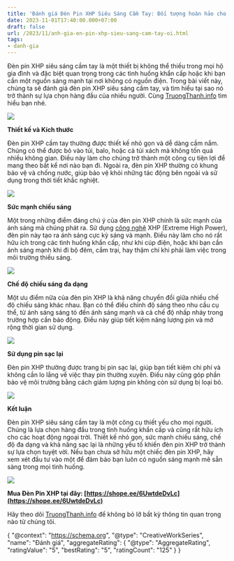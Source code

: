 ```yaml
---
title: 'Đánh giá Đèn Pin XHP Siêu Sáng Cầm Tay: Đối tượng hoàn hảo cho những tình huống khẩn cấp và ngoại trời'
date: 2023-11-01T17:40:00.000+07:00
draft: false
url: /2023/11/anh-gia-en-pin-xhp-sieu-sang-cam-tay-oi.html
tags: 
- danh-gia
---
```


Đèn pin XHP siêu sáng cầm tay là một thiết bị không thể thiếu trong mọi hộ gia đình và đặc biệt quan trọng trong các tình huống khẩn cấp hoặc khi bạn cần một nguồn sáng mạnh tại nơi không có nguồn điện. Trong bài viết này, chúng ta sẽ đánh giá đèn pin XHP siêu sáng cầm tay, và tìm hiểu tại sao nó trở thành sự lựa chọn hàng đầu của nhiều người. Cùng [TruongThanh.info](http://www.truongthanh.info) tìm hiểu bạn nhé.

[![](https://blogger.googleusercontent.com/img/b/R29vZ2xl/AVvXsEjoYRtcAc1l4sutqVi4zCp-2VHLAgQSJ-1TUaNL7PHy8CiPSSr65NQKg8XQrYr_pw3QII955EcSPkHY6Dr8haunomlIzJwLZj3k6cAHy1bUKkvLeM2o563QZwNqjik2i_3t2Jso2lUxaSwdc4n3Qic4XqJwcf_1LlEbHAw-ic9XiKJy99btqdLJsHv78zD8/s320/den-Pin-XHP-1.jpg)](https://blogger.googleusercontent.com/img/b/R29vZ2xl/AVvXsEjoYRtcAc1l4sutqVi4zCp-2VHLAgQSJ-1TUaNL7PHy8CiPSSr65NQKg8XQrYr_pw3QII955EcSPkHY6Dr8haunomlIzJwLZj3k6cAHy1bUKkvLeM2o563QZwNqjik2i_3t2Jso2lUxaSwdc4n3Qic4XqJwcf_1LlEbHAw-ic9XiKJy99btqdLJsHv78zD8/s800/den-Pin-XHP-1.jpg)

  

  

**Thiết kế và Kích thước**

Đèn pin XHP cầm tay thường được thiết kế nhỏ gọn và dễ dàng cầm nắm. Chúng có thể được bỏ vào túi, balo, hoặc cả túi xách mà không tốn quá nhiều không gian. Điều này làm cho chúng trở thành một công cụ tiện lợi để mang theo bất kể nơi nào bạn đi. Ngoài ra, đèn pin XHP thường có khung bảo vệ và chống nước, giúp bảo vệ khỏi những tác động bên ngoài và sử dụng trong thời tiết khắc nghiệt.

  

[![](https://blogger.googleusercontent.com/img/b/R29vZ2xl/AVvXsEjs1OayzpkGGah9gn6PQXhTINSL1O4yoQwZ9OHd2c_Ngs_KBb05ZfeNsdxNL05f68dpAABAyI035t4H-R9B9Et84APafcKCrnFv9KsssycpHsm2fl0JsEeu9AjpcwzkxkKnipiWOYiRGOYSLLMRscpaZWjpCZQiX47aqyk7e9NDh0tqxlkDXymPHKpDppgz/s320/den-Pin-XHP-2.jpg)](https://blogger.googleusercontent.com/img/b/R29vZ2xl/AVvXsEjs1OayzpkGGah9gn6PQXhTINSL1O4yoQwZ9OHd2c_Ngs_KBb05ZfeNsdxNL05f68dpAABAyI035t4H-R9B9Et84APafcKCrnFv9KsssycpHsm2fl0JsEeu9AjpcwzkxkKnipiWOYiRGOYSLLMRscpaZWjpCZQiX47aqyk7e9NDh0tqxlkDXymPHKpDppgz/s700/den-Pin-XHP-2.jpg)

  

  

  

**Sức mạnh chiếu sáng**

Một trong những điểm đáng chú ý của đèn pin XHP chính là sức mạnh của ánh sáng mà chúng phát ra. Sử dụng [công nghệ](https://www.truongthanh.info/2023/10/anh-gia-loa-bluetooth-mini-khong-day.html) XHP (Extreme High Power), đèn pin này tạo ra ánh sáng cực kỳ sáng và mạnh. Điều này làm cho nó rất hữu ích trong các tình huống khẩn cấp, như khi cúp điện, hoặc khi bạn cần ánh sáng mạnh khi đi bộ đêm, cắm trại, hay thậm chí khi phải làm việc trong môi trường thiếu sáng.

  

[![](https://blogger.googleusercontent.com/img/b/R29vZ2xl/AVvXsEjReYCHhUnHVPCKd_GoOebz6ZHHTw10dMGWD1F1vxt8zSVvXyGhNZGSBQ_Khp2aqQNR2cqeAJtdEC4UOqreFBENn9XW_Nc-P6CLdy8utgh4gCxbE1oPiB5SMJoZnjMQWDfjG6Ta-PesEwWFcmdL5OfWTuCkSX0HL3XxzXPAwhlM35nO2994hDzv5gym4p3i/s320/den-Pin-XHP-3.jpg)](https://blogger.googleusercontent.com/img/b/R29vZ2xl/AVvXsEjReYCHhUnHVPCKd_GoOebz6ZHHTw10dMGWD1F1vxt8zSVvXyGhNZGSBQ_Khp2aqQNR2cqeAJtdEC4UOqreFBENn9XW_Nc-P6CLdy8utgh4gCxbE1oPiB5SMJoZnjMQWDfjG6Ta-PesEwWFcmdL5OfWTuCkSX0HL3XxzXPAwhlM35nO2994hDzv5gym4p3i/s720/den-Pin-XHP-3.jpg)

  

  

  

**Chế độ chiếu sáng đa dạng**

Một ưu điểm nữa của đèn pin XHP là khả năng chuyển đổi giữa nhiều chế độ chiếu sáng khác nhau. Bạn có thể điều chỉnh độ sáng theo nhu cầu cụ thể, từ ánh sáng sáng tỏ đến ánh sáng mạnh và cả chế độ nhấp nháy trong trường hợp cần báo động. Điều này giúp tiết kiệm năng lượng pin và mở rộng thời gian sử dụng.

  

[![](https://blogger.googleusercontent.com/img/b/R29vZ2xl/AVvXsEhsVbR-IHOzDKd4iiytwSGMxHOC3fcQeSbp1fQaukFl29ivVLCelRpIW_wtj5KfGoEBtlJU5EzNrKkBy8oZus3QTExOuzFU7glJCWrnathLKIfsmXdwdppYeqb4hSmaBo8aiVVGJ-Cz0pdkgokNC6mRJeR-k2Lv2V20AZOxqU-G0El7iF7uofnsoFCQFVQC/s320/den-Pin-XHP-4.jpg)](https://blogger.googleusercontent.com/img/b/R29vZ2xl/AVvXsEhsVbR-IHOzDKd4iiytwSGMxHOC3fcQeSbp1fQaukFl29ivVLCelRpIW_wtj5KfGoEBtlJU5EzNrKkBy8oZus3QTExOuzFU7glJCWrnathLKIfsmXdwdppYeqb4hSmaBo8aiVVGJ-Cz0pdkgokNC6mRJeR-k2Lv2V20AZOxqU-G0El7iF7uofnsoFCQFVQC/s720/den-Pin-XHP-4.jpg)

  

  

  

**Sử dụng pin sạc lại**

Đèn pin XHP thường được trang bị pin sạc lại, giúp bạn tiết kiệm chi phí và không cần lo lắng về việc thay pin thường xuyên. Điều này cũng góp phần bảo vệ môi trường bằng cách giảm lượng pin không còn sử dụng bị loại bỏ.

  

[![](https://blogger.googleusercontent.com/img/b/R29vZ2xl/AVvXsEjsPB_amURvfrGsSJOzh3mupcSm2Iv_NQSSi1jvB_bkJWw48xEhuhB9jjgK1pccz-qHL2Wx8XVeu8piS_D4Yrhl5VClft5CN9DO7Qobj1Mr_LFTEEvjJ5LjCIib79dzvujoYqwozb8K_RGMGaV17CNhx0849OfjJXbEE2LknsGZblW8BibP4Z20ijamXThr/s320/den-Pin-XHP-5.jpg)](https://blogger.googleusercontent.com/img/b/R29vZ2xl/AVvXsEjsPB_amURvfrGsSJOzh3mupcSm2Iv_NQSSi1jvB_bkJWw48xEhuhB9jjgK1pccz-qHL2Wx8XVeu8piS_D4Yrhl5VClft5CN9DO7Qobj1Mr_LFTEEvjJ5LjCIib79dzvujoYqwozb8K_RGMGaV17CNhx0849OfjJXbEE2LknsGZblW8BibP4Z20ijamXThr/s720/den-Pin-XHP-5.jpg)

  

  

  

**Kết luận**

Đèn pin XHP siêu sáng cầm tay là một công cụ thiết yếu cho mọi người. Chúng là lựa chọn hàng đầu trong tình huống khẩn cấp và cũng rất hữu ích cho các hoạt động ngoại trời. Thiết kế nhỏ gọn, sức mạnh chiếu sáng, chế độ đa dạng và khả năng sạc lại là những yếu tố khiến đèn pin XHP trở thành sự lựa chọn tuyệt vời. Nếu bạn chưa sở hữu một chiếc đèn pin XHP, hãy xem xét đầu tư vào một để đảm bảo bạn luôn có nguồn sáng mạnh mẽ sẵn sàng trong mọi tình huống.

  

[![](https://blogger.googleusercontent.com/img/b/R29vZ2xl/AVvXsEjkfO0n60hUpumMNC2MtLxTGgbTnkptTUfcyLlNVfi_gyL1VIH2aj3fnGuVJ2AFy1Jr5bXjzw4bcZczsxdiNTJievq2q8kOs_YAj5vUh4lIy7jpumiP9TTFzugk5Xf3alBnW2ermgzuREpV22kpuiL0yw084Z3MrXMd6LRXzJsZrZQp6uGY_uxhFe7qvYIH/s320/den-Pin-XHP-6.jpg)](https://blogger.googleusercontent.com/img/b/R29vZ2xl/AVvXsEjkfO0n60hUpumMNC2MtLxTGgbTnkptTUfcyLlNVfi_gyL1VIH2aj3fnGuVJ2AFy1Jr5bXjzw4bcZczsxdiNTJievq2q8kOs_YAj5vUh4lIy7jpumiP9TTFzugk5Xf3alBnW2ermgzuREpV22kpuiL0yw084Z3MrXMd6LRXzJsZrZQp6uGY_uxhFe7qvYIH/s720/den-Pin-XHP-6.jpg)

  

  

  

**Mua Đèn Pin XHP tại đây: [https://shope.ee/6UwtdeDvLc](https://shope.ee/6UwtdeDvLc)**

  

Hãy theo dõi [TruongThanh.info](http://www.truongthanh.info) để không bỏ lỡ bất kỳ thông tin quan trọng nào từ chúng tôi.

  

{ "@context": "https://schema.org", "@type": "CreativeWorkSeries", "name": "Đánh giá", "aggregateRating": { "@type": "AggregateRating", "ratingValue": "5", "bestRating": "5", "ratingCount": "125" } }